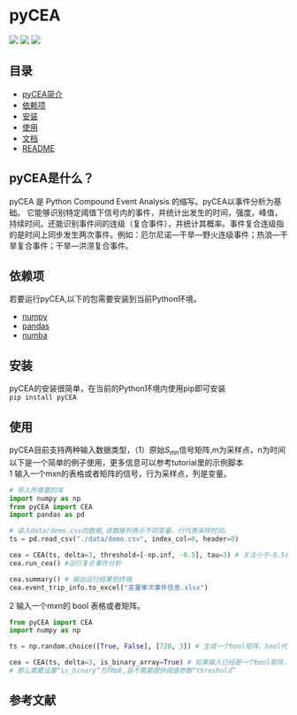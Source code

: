 # pyCEA
[![](https://img.shields.io/badge/主页-pyCEA%2FREADME_CN-orange)](https://github.com/Koni2020/pyCEA/blob/master/README.md)
![](https://img.shields.io/badge/Python-3.10-blue)
![](https://img.shields.io/badge/状态-Building-green)
## 目录
- [pyCEA简介](#pycea是什么)
- [依赖项](#依赖项)
- [安装](#安装)
- [使用](#usage)
- [文档](DOCUMENTATION_CN.md)
- [README](../README.md)

## pyCEA是什么？

pyCEA 是 Python Compound Event Analysis 的缩写。pyCEA以事件分析为基础。
它能够识别特定阈值下信号内的事件，并统计出发生的时间，强度，峰值，持续时间。还能识别事件间的连级（复合事件），并统计其概率。事件复合连级指
的是时间上同步发生两次事件。例如：厄尔尼诺—干旱—野火连级事件；热浪—干旱复合事件；干旱—洪涝复合事件。

## 依赖项

若要运行pyCEA,以下的包需要安装到当前Python环境。

* [numpy](https://numpy.org/)
* [pandas]()
* [numba]()

## 安装

pyCEA的安装很简单，在当前的Python环境内使用pip即可安装\
```pip install pyCEA```

## 使用

pyCEA目前支持两种输入数据类型，（1）原始$S_{mn}$信号矩阵,m为采样点，n为时间\
以下是一个简单的例子使用，更多信息可以参考tutorial里的示例脚本\
1 输入一个mxn的表格或者矩阵的信号，行为采样点，列是变量。

```python
# 导入所需要的库
import numpy as np
from pyCEA import CEA
import pandas as pd

# 读入data/demo.csv的数据,该数据列表示不同变量，行代表采样时间。
ts = pd.read_csv("./data/demo.csv", index_col=0, header=0)

cea = CEA(ts, delta=3, threshold=[-np.inf, -0.5], tau=3) # 关注小于-0.5即干旱部分, 窗口为3的干旱连级
cea.run_cea() #运行复合事件分析

cea.summary() # 输出运行结果到终端
cea.event_trip_info.to_excel("变量单次事件信息.xlsx")
```

2 输入一个mxn的 bool 表格或者矩阵。

```python
from pyCEA import CEA
import numpy as np

ts = np.random.choice([True, False], [720, 3]) # 生成一个bool矩阵，bool代事件发生

cea = CEA(ts, delta=3, is_binary_array=True) # 如果输入已经是一个bool矩阵，\
# 那么需要设置“is_binary”为TRUE,且不需要提供阈值参数“threshold”
```
     
## 参考文献
